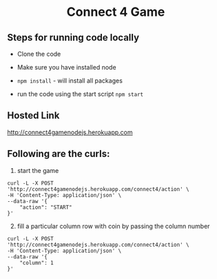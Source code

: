 <h1 align="center">Connect 4 Game</h1>

## Steps for running code locally

- Clone the code

- Make sure you have installed node

- `npm install` - will install all packages

- run the code using the start script `npm start`

## Hosted Link

http://connect4gamenodejs.herokuapp.com


## Following are the curls:

1. start the game

```
curl -L -X POST 'http://connect4gamenodejs.herokuapp.com/connect4/action' \
-H 'Content-Type: application/json' \
--data-raw '{
    "action": "START" 
}'
```

2. fill a particular column row with coin by passing the column number

```
curl -L -X POST 'http://connect4gamenodejs.herokuapp.com/connect4/action' \
-H 'Content-Type: application/json' \
--data-raw '{
    "column": 1 
}'
```